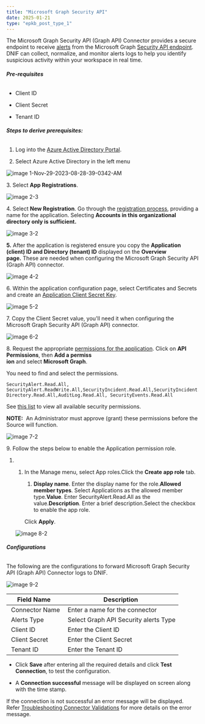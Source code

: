```yaml
---
title: "Microsoft Graph Security API"
date: 2025-01-21
type: "epkb_post_type_1"
---
```


The Microsoft Graph Security API (Graph API) Connector provides a secure endpoint to receive [alerts](https://learn.microsoft.com/en-us/graph/api/resources/security-alert?view=graph-rest-1.0) from the Microsoft Graph [Security API endpoint](https://learn.microsoft.com/en-us/graph/api/security-list-alerts_v2?view=graph-rest-1.0). DNIF can collect, normalize, and monitor alerts logs to help you identify suspicious activity within your workspace in real time.

###### **Pre-requisites**

- Client ID

- Client Secret

- Tenant ID

###### **Steps to derive prerequisites:**

1. Log into the [Azure Active Directory Portal](https://aad.portal.azure.com/).

3. Select Azure Active Directory in the left menu

![image 1-Nov-29-2023-08-28-39-0342-AM](./Microsoft-Graph-Security-API-img/Microsoft-Graph-Security-API-1.webp)

3\. Select **App Registrations**.

![image 2-3](./Microsoft-Graph-Security-API-img/Microsoft-Graph-Security-API-2.webp)

4\. Select **New Registration**. Go through the [registration process](https://docs.microsoft.com/en-us/graph/auth-register-app-v2), providing a name for the application. Selecting **Accounts in this organizational directory only is sufficient.**

![image 3-2](./Microsoft-Graph-Security-API-img/Microsoft-Graph-Security-API-3.webp)

**5.** After the application is registered ensure you copy the **Application (client) ID and Directory (tenant) ID** displayed on the **Overview page.** These are needed when configuring the Microsoft Graph Security API (Graph API) connector.

![image 4-2](./Microsoft-Graph-Security-API-img/Microsoft-Graph-Security-API-4.webp)

6\. Within the application configuration page, select Certificates and Secrets and create an [Application Client Secret Key](https://docs.microsoft.com/en-us/graph/notifications-integration-app-registration#app-certificates-and-secrets).

![image 5-2](./Microsoft-Graph-Security-API-img/Microsoft-Graph-Security-API-5.webp)

7\. Copy the Client Secret value, you'll need it when configuring the Microsoft Graph Security API (Graph API) connector.

![image 6-2](./Microsoft-Graph-Security-API-img/Microsoft-Graph-Security-API-6.webp)

  
  
8\. Request the appropriate [permissions for the application](https://docs.microsoft.com/en-us/azure/active-directory/develop/quickstart-configure-app-access-web-apis#application-permission-to-microsoft-graph). Click on **API Permissions**, then **Add a permiss**  
**ion** and select **Microsoft Graph**.

You need to find and select the permissions.

```
SecurityAlert.Read.All, SecurityAlert.ReadWrite.All,SecurityIncident.Read.All,SecurityIncident.ReadWrite.All, Directory.Read.All,AuditLog.Read.All, SecurityEvents.Read.All
```

See [this list](https://docs.microsoft.com/en-us/graph/permissions-reference#security-permissions) to view all available security permissions.

**NOTE:**  An Administrator must approve (grant) these permissions before the Source will function.

![image 7-2](./Microsoft-Graph-Security-API-img/Microsoft-Graph-Security-API-7.webp)

9\. Follow the steps below to enable the Application permission role.

1. 1. In the Manage menu, select App roles.Click the **Create app role** tab.
        
        1. **Display name**. Enter the display name for the role.**Allowed member types**. Select Applications as the allowed member type.**Value**. Enter SecurityAlert.Read.All as the value.**Description**. Enter a brief description.Select the checkbox to enable the app role.
        
        Click **Apply**.
    
      
    ![image 8-2](./Microsoft-Graph-Security-API-img/Microsoft-Graph-Security-API-8.webp)

###### **Configurations**

The following are the configurations to forward Microsoft Graph Security API (Graph API) Connector logs to DNIF.‌

![image 9-2](./Microsoft-Graph-Security-API-img/Microsoft-Graph-Security-API-9.webp)

| **Field Name**  | **Description** |
| --- | --- |
|  Connector Name |  Enter a name for the connector |
|  Alerts Type |  Select Graph API Security alerts Type |
|  Client ID |  Enter the Client ID |
|  Client Secret |  Enter the Client Secret |
|  Tenant ID |  Enter the Tenant ID |

- Click **Save** after entering all the required details and click **Test Connection**, to test the configuration.

- A **Connection successful** message will be displayed on screen along with the time stamp.

If the connection is not successful an error message will be displayed. Refer [Troubleshooting Connector Validations](https://dnif.it/kb/troubleshooting-and-debugging/troubleshooting-connector-validations/) for more details on the error message.
